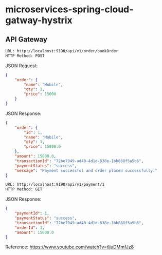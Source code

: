 # microservices-spring-cloud-gatway-hystrix

API Gateway
-----------
```bash
URL: http://localhost:9190/api/v1/order/bookOrder
HTTP Method: POST
```
JSON Request:
```json
{
    "order": {
        "name": "Mobile",
        "qty": 1,
        "price": 15000
    }
}
```
JSON Response:
```json
{
    "order": {
        "id": 1,
        "name": "Mobile",
        "qty": 1,
        "price": 15000.0
    },
    "amount": 15000.0,
    "transactionId": "72be7949-ad40-4d1d-838e-1bb888f5a5b6",
    "paymentStatus": "success",
    "message": "Payment successful and order placed successfully."
}

```
```bash
URL: http://localhost:9190/api/v1/payment/1
HTTP Method: GET
```
JSON Response:
```json
{
    "paymentId": 1,
    "paymentStatus": "success",
    "transactionId": "72be7949-ad40-4d1d-838e-1bb888f5a5b6",
    "orderId": 1,
    "amount": 15000.0
}
```

Reference: https://www.youtube.com/watch?v=tljuDMmfJz8
